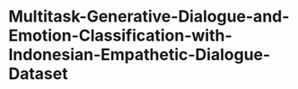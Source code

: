 ﻿# Multitask-Generative-Dialogue-and-Emotion-Classification-with-Indonesian-Empathetic-Dialogue-Dataset

